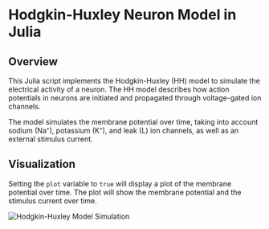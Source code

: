 # Hodgkin-Huxley Neuron Model in Julia

## Overview

This Julia script implements the Hodgkin-Huxley (HH) model to simulate the electrical activity of a neuron. The HH model describes how action potentials in neurons are initiated and propagated through voltage-gated ion channels.

The model simulates the membrane potential over time, taking into account sodium (Na⁺), potassium (K⁺), and leak (L) ion channels, as well as an external stimulus current.

## Visualization

Setting the `plot` variable to `true` will display a plot of the membrane potential over time. The plot will show the membrane potential and the stimulus current over time.

![Hodgkin-Huxley Model Simulation](single.png)
